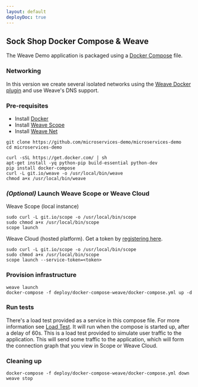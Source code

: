 ```yaml
---
layout: default
deployDoc: true
---
```


## Sock Shop  Docker Compose & Weave

The Weave Demo application is packaged using a [Docker Compose](https://docs.docker.com/compose/) file.

### Networking

In this version we create several isolated networks using the [Weave Docker plugin](https://www.weave.works/docs/net/latest/plugin/) and use Weave's DNS support.

### Pre-requisites

- Install [Docker](https://www.docker.com/products/overview)
- Install [Weave Scope](https://www.weave.works/install-weave-scope/)
- Install [Weave Net](https://www.weave.works/install-weave-net/)

```
git clone https://github.com/microservices-demo/microservices-demo
cd microservices-demo
```

<!-- deploy-doc-start pre-install -->

    curl -sSL https://get.docker.com/ | sh
    apt-get install -yq python-pip build-essential python-dev
    pip install docker-compose
    curl -L git.io/weave -o /usr/local/bin/weave
    chmod a+x /usr/local/bin/weave

<!-- deploy-doc-end -->

### *(Optional)* Launch Weave Scope or Weave Cloud

Weave Scope (local instance)

    sudo curl -L git.io/scope -o /usr/local/bin/scope
    sudo chmod a+x /usr/local/bin/scope
    scope launch

Weave Cloud (hosted platform). Get a token by [registering here](http://cloud.weave.works/).

    sudo curl -L git.io/scope -o /usr/local/bin/scope
    sudo chmod a+x /usr/local/bin/scope
    scope launch --service-token=<token>

### Provision infrastructure

<!-- deploy-doc-start create-infrastructure -->

    weave launch
    docker-compose -f deploy/docker-compose-weave/docker-compose.yml up -d

<!-- deploy-doc-end -->

### Run tests

There's a load test provided as a service in this compose file. For more information see [Load Test](#loadtest). 
It will run when the compose is started up, after a delay of 60s. This is a load test provided to simulate user traffic to the application. 
This will send some traffic to the application, which will form the connection graph that you view in Scope or Weave Cloud. 

<!-- deploy-doc-hidden run-tests

    docker create -t -\-name healthcheck weaveworksdemos/healthcheck:snapshot -s user,catalogue,queue-master,carts,shipping,payment,orders -d 120 -r 5
    docker network connect dockercomposeweave_secure healthcheck
    docker network connect dockercomposeweave_internal healthcheck
    docker network connect dockercomposeweave_external healthcheck
    docker network connect dockercomposeweave_backoffice healthcheck
    docker start -a healthcheck

    if [ $? -ne 0 ]; then
        docker rm healthcheck
        exit 1;
    fi
    docker rm healthcheck

-->

### Cleaning up

<!-- deploy-doc-start destroy-infrastructure -->

    docker-compose -f deploy/docker-compose-weave/docker-compose.yml down
    weave stop

<!-- deploy-doc-end -->
